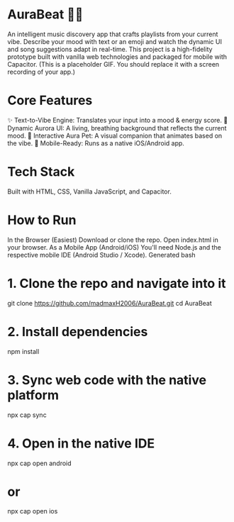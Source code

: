 # AuraBeat 🎵✨
An intelligent music discovery app that crafts playlists from your current vibe. Describe your mood with text or an emoji and watch the dynamic UI and song suggestions adapt in real-time. This project is a high-fidelity prototype built with vanilla web technologies and packaged for mobile with Capacitor.
(This is a placeholder GIF. You should replace it with a screen recording of your app.)
# Core Features
✨ Text-to-Vibe Engine: Translates your input into a mood & energy score.
🔮 Dynamic Aurora UI: A living, breathing background that reflects the current mood.
🤖 Interactive Aura Pet: A visual companion that animates based on the vibe.
🚀 Mobile-Ready: Runs as a native iOS/Android app.
# Tech Stack
Built with HTML, CSS, Vanilla JavaScript, and Capacitor.
# How to Run
In the Browser (Easiest)
Download or clone the repo.
Open index.html in your browser.
As a Mobile App (Android/iOS)
You'll need Node.js and the respective mobile IDE (Android Studio / Xcode).
Generated bash
# 1. Clone the repo and navigate into it
git clone https://github.com/madmaxH2006/AuraBeat.git
cd AuraBeat

# 2. Install dependencies
npm install

# 3. Sync web code with the native platform
npx cap sync

# 4. Open in the native IDE
npx cap open android
# or
npx cap open ios
